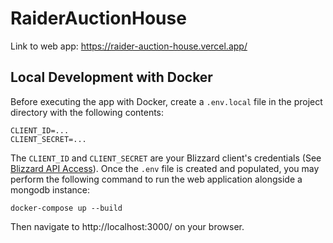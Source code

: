 # RaiderAuctionHouse

Link to web app: https://raider-auction-house.vercel.app/

## Local Development with Docker

Before executing the app with Docker, create a `.env.local` file in the project directory with the following contents:

```text
CLIENT_ID=...
CLIENT_SECRET=...
```

The `CLIENT_ID` and `CLIENT_SECRET` are your Blizzard client's credentials (See [Blizzard API Access](https://develop.battle.net/access/clients)). Once the `.env` file is created and populated, you may perform the following command to run the web application alongside a mongodb instance:

```
docker-compose up --build
```

Then navigate to http://localhost:3000/ on your browser.
